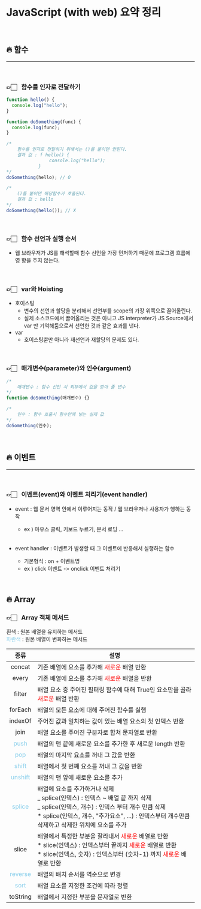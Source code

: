 # JavaScript (with web) 요약 정리

<br>

## 🔥 함수

<hr>

<br>

### 👉🏻 &nbsp; 함수를 인자로 전달하기

```javascript
function hello() {
  console.log("hello");
}

function doSomething(func) {
  console.log(func);
}

/*
    함수를 인자로 전달하기 위해서는 ()를 붙이면 안된다.
    결과 값 : f hello() {
                console.log("hello");
            }
*/
doSomething(hello); // O

/*
    ()를 붙이면 해당함수가 호출된다.
    결과 값 : hello
*/
doSomething(hello()); // X
```

<br>

### 👉🏻 &nbsp; 함수 선언과 실행 순서

- 웹 브라우저가 JS를 해석할때 함수 선언을 가장 먼저하기 때문에 프로그램 흐름에영
  향을 주지 않는다.

<br>

### 👉🏻 &nbsp; var와 Hoisting

- 호이스팅
  - 변수의 선언과 할당을 분리해서 선언부를 scope의 가장 위쪽으로 끌어올린다.
  - 실제 소스코드에서 끌어올리는 것은 아니고 JS interpreter가 JS Source에서 var
    만 기억해둠으로서 선언한 것과 같은 효과를 낸다.
- var
  - 호이스팅뿐만 아니라 재선언과 재할당의 문제도 있다.

<br>

### 👉🏻 &nbsp; 매개변수(parameter)와 인수(argument)

```javascript
/*
    매개변수 : 함수 선언 시 외부에서 값을 받아 줄 변수
*/
function doSomething(매개변수) {}

/*
    인수 : 함수 호출시 함수안에 넣는 실제 값
*/
doSomething(인수);
```

<br>

## 🔥 이벤트

<hr>

<br>

### 👉🏻 &nbsp; 이벤트(event)와 이벤트 처리기(event handler)

- event : 웹 문서 영역 안에서 이루어지는 동작 / 웹 브라우저나 사용자가 행하는 동
  작

  - ex ) 마우스 클릭, 키보드 누르기, 문서 로딩 ...

  <br>

- event handler : 이벤트가 발생할 때 그 이벤트에 반응해서 실행하는 함수
  - 기본형식 : on + 이벤트명
  - ex ) click 이벤트 -> onclick 이벤트 처리기

<br>

## 🔥 Array

### 👉🏻 &nbsp; Array 객체 메서드

흰색 : 원본 배열을 유지하는 메서드 <br> <span style="color: skyblue"> 파란색
</span> : 원본 배열이 변화하는 메서드

|                     종류                      | <center> 설명 </center>                                                                                                                                                                                                                                                                         |
| :-------------------------------------------: | :---------------------------------------------------------------------------------------------------------------------------------------------------------------------------------------------------------------------------------------------------------------------------------------------- |
|                    concat                     | 기존 배열에 요소를 추가해 <span style="color: red"> 새로운 </span> 배열 반환                                                                                                                                                                                                                    |
|                     every                     | 기존 배열에 요소를 추가해 <span style="color: red"> 새로운 </span> 배열을 반환                                                                                                                                                                                                                  |
|                    filter                     | 배열 요소 중 주어진 필터링 함수에 대해 True인 요소만을 골라 <span style="color: red"> 새로운 </span> 배열 반환                                                                                                                                                                                  |
|                    forEach                    | 배열의 모든 요소에 대해 주어진 함수를 실행                                                                                                                                                                                                                                                      |
|                    indexOf                    | 주어진 값과 일치하는 값이 있는 배열 요소의 첫 인덱스 반환                                                                                                                                                                                                                                       |
|                     join                      | 배열 요소를 주어진 구분자로 합쳐 문자열로 반환                                                                                                                                                                                                                                                  |
|  <span style="color: skyblue"> push </span>   | 배열의 맨 끝에 새로운 요소를 추가한 후 새로운 length 반환                                                                                                                                                                                                                                       |
|   <span style="color: skyblue"> pop </span>   | 배열의 마지막 요소를 꺼내 그 값을 반환                                                                                                                                                                                                                                                          |
|  <span style="color: skyblue"> shift </span>  | 배열에서 첫 번째 요소를 꺼내 그 값을 반환                                                                                                                                                                                                                                                       |
| <span style="color: skyblue"> unshift </span> | 배열의 맨 앞에 새로운 요소를 추가                                                                                                                                                                                                                                                               |
| <span style="color: skyblue"> splice </span>  | 배열에 요소를 추가하거나 삭제 <br> _ splice(인덱스) : 인덱스 ~ 배열 끝 까지 삭제 <br> _ splice(인덱스, 개수) : 인덱스 부터 개수 만큼 삭제 <br> \* splice(인덱스, 개수, "추가요소", ...) : 인덱스부터 개수만큼 삭제하고 삭제한 위치에 요소를 추가                                                |
|                     slice                     | 배열에서 특정한 부분을 잘라내서 <span style="color: red"> 새로운 </span> 배열로 반환 <br> \* slice(인덱스) : 인덱스부터 끝까지 <span style="color: red"> 새로운 </span> 배열로 반환 <br> \* slice(인덱스, 숫자) : 인덱스부터 (숫자-1) 까지 <span style="color: red"> 새로운 </span> 배열로 반환 |
| <span style="color: skyblue"> reverse </span> | 배열의 배치 순서를 역순으로 변경                                                                                                                                                                                                                                                                |
|  <span style="color: skyblue"> sort </span>   | 배열 요소를 지정한 조건에 따라 정렬                                                                                                                                                                                                                                                             |
|                   toString                    | 배열에서 지정한 부분을 문자열로 반환                                                                                                                                                                                                                                                            |
